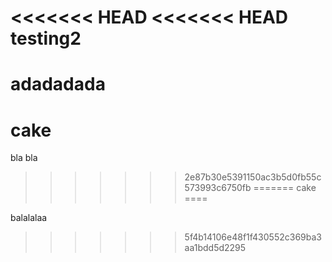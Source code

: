 <<<<<<< HEAD
<<<<<<< HEAD
testing2
========

adadadada
=======
cake
====

bla bla
>>>>>>> 2e87b30e5391150ac3b5d0fb55c573993c6750fb
=======
cake
====

balalalaa
>>>>>>> 5f4b14106e48f1f430552c369ba3aa1bdd5d2295
